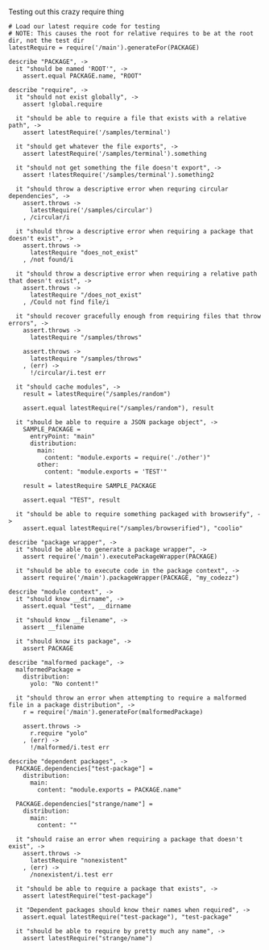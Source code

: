 Testing out this crazy require thing

    # Load our latest require code for testing
    # NOTE: This causes the root for relative requires to be at the root dir, not the test dir
    latestRequire = require('/main').generateFor(PACKAGE)

    describe "PACKAGE", ->
      it "should be named 'ROOT'", ->
        assert.equal PACKAGE.name, "ROOT"

    describe "require", ->
      it "should not exist globally", ->
        assert !global.require

      it "should be able to require a file that exists with a relative path", ->
        assert latestRequire('/samples/terminal')

      it "should get whatever the file exports", ->
        assert latestRequire('/samples/terminal').something

      it "should not get something the file doesn't export", ->
        assert !latestRequire('/samples/terminal').something2

      it "should throw a descriptive error when requring circular dependencies", ->
        assert.throws ->
          latestRequire('/samples/circular')
        , /circular/i

      it "should throw a descriptive error when requiring a package that doesn't exist", ->
        assert.throws ->
          latestRequire "does_not_exist"
        , /not found/i

      it "should throw a descriptive error when requiring a relative path that doesn't exist", ->
        assert.throws ->
          latestRequire "/does_not_exist"
        , /Could not find file/i

      it "should recover gracefully enough from requiring files that throw errors", ->
        assert.throws ->
          latestRequire "/samples/throws"

        assert.throws ->
          latestRequire "/samples/throws"
        , (err) ->
          !/circular/i.test err

      it "should cache modules", ->
        result = latestRequire("/samples/random")

        assert.equal latestRequire("/samples/random"), result

      it "should be able to require a JSON package object", ->
        SAMPLE_PACKAGE =
          entryPoint: "main"
          distribution:
            main:
              content: "module.exports = require('./other')"
            other:
              content: "module.exports = 'TEST'"

        result = latestRequire SAMPLE_PACKAGE

        assert.equal "TEST", result
      
      it "should be able to require something packaged with browserify", ->
        assert.equal latestRequire("/samples/browserified"), "coolio"

    describe "package wrapper", ->
      it "should be able to generate a package wrapper", ->
        assert require('/main').executePackageWrapper(PACKAGE)

      it "should be able to execute code in the package context", ->
        assert require('/main').packageWrapper(PACKAGE, "my_codezz")

    describe "module context", ->
      it "should know __dirname", ->
        assert.equal "test", __dirname

      it "should know __filename", ->
        assert __filename

      it "should know its package", ->
        assert PACKAGE

    describe "malformed package", ->
      malformedPackage =
        distribution:
          yolo: "No content!"

      it "should throw an error when attempting to require a malformed file in a package distribution", ->
        r = require('/main').generateFor(malformedPackage)

        assert.throws ->
          r.require "yolo"
        , (err) ->
          !/malformed/i.test err

    describe "dependent packages", ->
      PACKAGE.dependencies["test-package"] =
        distribution:
          main:
            content: "module.exports = PACKAGE.name"

      PACKAGE.dependencies["strange/name"] =
        distribution:
          main:
            content: ""

      it "should raise an error when requiring a package that doesn't exist", ->
        assert.throws ->
          latestRequire "nonexistent"
        , (err) ->
          /nonexistent/i.test err

      it "should be able to require a package that exists", ->
        assert latestRequire("test-package")

      it "Dependent packages should know their names when required", ->
        assert.equal latestRequire("test-package"), "test-package"

      it "should be able to require by pretty much any name", ->
        assert latestRequire("strange/name")
